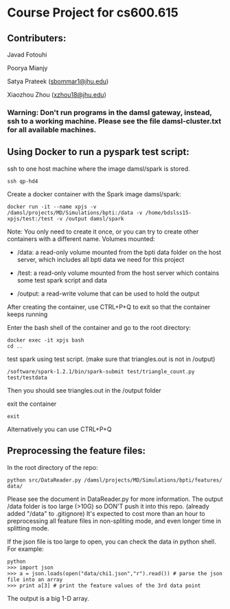 Course Project for cs600.615
============================

Contributers:
----------------------------
Javad Fotouhi

Poorya Mianjy

Satya Prateek (sbommar1@jhu.edu)

Xiaozhou Zhou (xzhou18@jhu.edu)

### Warning: Don't run programs in the damsl gateway, instead, ssh to a working machine. Please see the file damsl-cluster.txt for all available machines. 

Using Docker to run a pyspark test script: 
----------------------------

ssh to one host machine where the image damsl/spark is stored. 

 ```
 ssh qp-hd4
 ```  
 
Create a docker container with the Spark image damsl/spark:

 ```
 docker run -it --name xpjs -v /damsl/projects/MD/Simulations/bpti:/data -v /home/bdslss15-xpjs/test:/test -v /output damsl/spark
 ```
 
 Note: You only need to create it once, or you can try to create other containers with a different name. 
 Volumes mounted:
 
   - /data: a read-only volume mounted from the bpti data folder on the host server, which includes all bpti data we need for this project
   
   - /test: a read-only volume mounted from the host server which contains some test spark script and data
   
   - /output: a read-write volume that can be used to hold the output
   
 After creating the container, use CTRL+P+Q to exit so that the container keeps running
 
Enter the bash shell of the container and go to the root directory:

 ```
 docker exec -it xpjs bash 
 cd ..
 ```
 
test spark using test script. (make sure that triangles.out is not in /output)

 ```
 /software/spark-1.2.1/bin/spark-submit test/triangle_count.py test/testdata
 ```
 
 Then you should see triangles.out in the /output folder
 
exit the container

 ```
 exit
 ```
 
 Alternatively you can use CTRL+P+Q
 
 
 
Preprocessing the feature files: 
----------------------------
In the root directory of the repo: 
```
python src/DataReader.py /damsl/projects/MD/Simulations/bpti/features/ data/
```
Please see the document in DataReader.py for more information. 
The output /data folder is too large (>10G) so DON'T push it into this repo. (already added "/data" to .gitignore) 
It's expected to cost more than an hour to preprocessing all feature files in non-spliting mode, and even longer time in splitting mode. 

If the json file is too large to open, you can check the data in python shell. For example:
```
python
>>> import json
>>> a = json.loads(open("data/chi1.json","r").read()) # parse the json file into an array
>>> print a[3] # print the feature values of the 3rd data point
```
The output is a big 1-D array.



